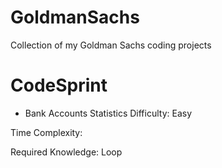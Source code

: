 # GoldmanSachs
Collection of my Goldman Sachs coding projects

# CodeSprint
- Bank Accounts
Statistics
Difficulty: Easy

Time Complexity:

Required Knowledge: Loop
